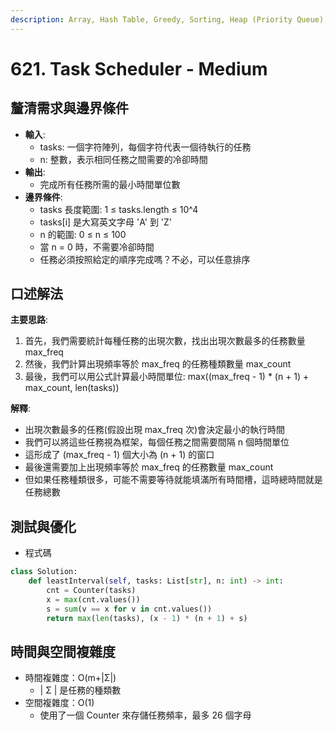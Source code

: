 ```yaml
---
description: Array, Hash Table, Greedy, Sorting, Heap (Priority Queue), Counting
---
```


# 621. Task Scheduler - Medium

## 釐清需求與邊界條件

* **輸入**:
  * tasks: 一個字符陣列，每個字符代表一個待執行的任務
  * n: 整數，表示相同任務之間需要的冷卻時間
* **輸出**:
  * 完成所有任務所需的最小時間單位數
* **邊界條件**:
  * tasks 長度範圍: 1 ≤ tasks.length ≤ 10^4
  * tasks\[i] 是大寫英文字母 'A' 到 'Z'
  * n 的範圍: 0 ≤ n ≤ 100
  * 當 n = 0 時，不需要冷卻時間
  * 任務必須按照給定的順序完成嗎？不必，可以任意排序

## 口述解法

**主要思路**:

1. 首先，我們需要統計每種任務的出現次數，找出出現次數最多的任務數量 max\_freq
2. 然後，我們計算出現頻率等於 max\_freq 的任務種類數量 max\_count
3. 最後，我們可以用公式計算最小時間單位: max((max\_freq - 1) \* (n + 1) + max\_count, len(tasks))

**解釋**:

* 出現次數最多的任務(假設出現 max\_freq 次)會決定最小的執行時間
* 我們可以將這些任務視為框架，每個任務之間需要間隔 n 個時間單位
* 這形成了 (max\_freq - 1) 個大小為 (n + 1) 的窗口
* 最後還需要加上出現頻率等於 max\_freq 的任務數量 max\_count
* 但如果任務種類很多，可能不需要等待就能填滿所有時間槽，這時總時間就是任務總數

## 測試與優化

* 程式碼

```python
class Solution:
    def leastInterval(self, tasks: List[str], n: int) -> int:
        cnt = Counter(tasks)
        x = max(cnt.values())
        s = sum(v == x for v in cnt.values())
        return max(len(tasks), (x - 1) * (n + 1) + s)
```

## 時間與空間複雜度

* 時間複雜度：O(m+|Σ|)
  * \| Σ | 是任務的種類數
* 空間複雜度：O(1)
  * 使用了一個 Counter 來存儲任務頻率，最多 26 個字母

